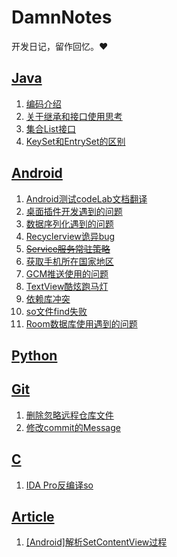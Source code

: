 # DamnNotes
开发日记，留作回忆。❤️
## [Java](/Java)
1. [编码介绍](/Java/coding.md)
2. [关于继承和接口使用思考](/Java/in_realm_to_use_same_parameter.md)
3. [集合List接口](/Java/list.md)
4. [KeySet和EntrySet的区别](/Java/keyset_and_entryset.md)
## [Android](/Android)
1. [Android测试codeLab文档翻译](/Android/android_testing_codelab.md)
2. [桌面插件开发遇到的问题](/Android/appwidget_remoteviews.md)
3. [数据序列化遇到的问题](Android/Parcelable-encountered-IOException-writing-serializable-object.md)
4. [Recyclerview诡异bug](/Android/1recyclerIndexOutOfBoundException.md)
5. [~~Service服务常驻策略~~](/Android/2serviceprotection.md)
6. [获取手机所在国家地区](/Android/3get_local_country.md)
7. [GCM推送使用的问题](/Android/4google_gcm.md)
8. [TextView酷炫跑马灯](/Android/5toolbar_text_marquee.md)
9. [依赖库冲突](Android/6dependen_config.md)
10. [so文件find失败](Android/7so_file.md)
11. [Room数据库使用遇到的问题](Android/db_room_problem.md)
## [Python](/Python)

## [Git](/Git)
1. [删除忽略远程仓库文件](/Git/delect_idea.md)
2. [修改commit的Message](/Git/modify_commit_message.md)

## [C](/C)
1. [IDA Pro反编译so](/C/use_ida_decompile_so.md)

## [Article](/Doc)
1. [[Android]解析SetContentView过程](/Doc/Android/setContent.md)